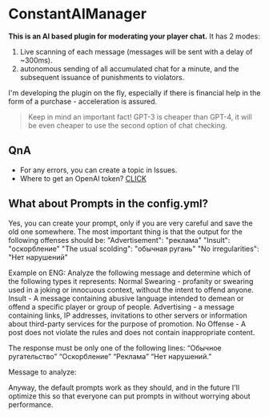 # ConstantAIManager

**This is an AI based plugin for moderating your player chat.**
It has 2 modes:
1. Live scanning of each message (messages will be sent with a delay of ~300ms).
2. autonomous sending of all accumulated chat for a minute, and the subsequent issuance of punishments to violators.

I'm developing the plugin on the fly, especially if there is financial help in the form of a purchase - acceleration is assured.

> Keep in mind an important fact! GPT-3 is cheaper than GPT-4, it will be even cheaper to use the second option of chat checking.

## QnA
- For any errors, you can create a topic in Issues.
- Where to get an OpenAI token? [CLICK](https://platform.openai.com/settings/profile)

## What about Prompts in the config.yml?
Yes, you can create your prompt, only if you are very careful and save the old one somewhere.
The most important thing is that the output for the following offenses should be:
"Advertisement": "реклама"
"Insult": "оскорбление"
"The usual scolding": "обычная ругань"
"No irregularities": "Нет нарушений"

Example on ENG:
  Analyze the following message and determine which of the following types it represents:
  Normal Swearing - profanity or swearing used in a joking or innocuous context, without the intent to offend anyone.
  Insult - A message containing abusive language intended to demean or offend a specific player or group of people.
  Advertising - a message containing links, IP addresses, invitations to other servers or information about third-party services for the purpose of promotion.
  No Offense - A post does not violate the rules and does not contain inappropriate content.

  The response must be only one of the following lines:
  “Обычное ругательство”
  “Оскорбление”
  “Реклама”
  “Нет нарушений.”

  Message to analyze: 

Anyway, the default prompts work as they should, and in the future I'll optimize this so that everyone can put prompts in without worrying about performance.
